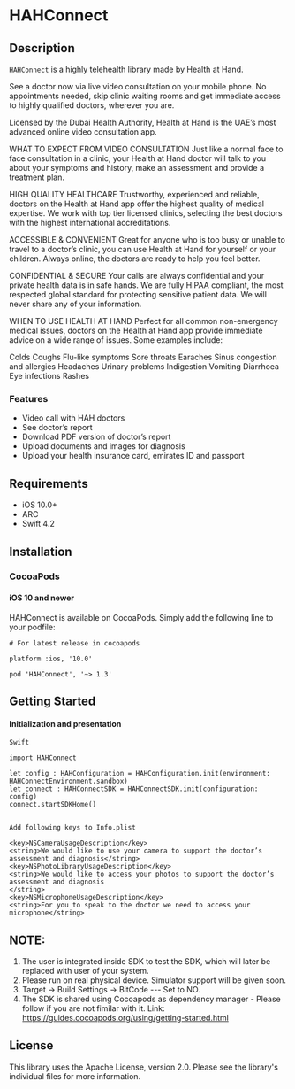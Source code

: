 HAHConnect
=======================


## Description
`HAHConnect` is a highly telehealth library made by Health at Hand.

See a doctor now via live video consultation on your mobile phone. No appointments needed, skip clinic waiting rooms and get immediate access to highly qualified doctors, wherever you are.

Licensed by the Dubai Health Authority, Health at Hand is the UAE’s most advanced online video consultation app.

WHAT TO EXPECT FROM VIDEO CONSULTATION
Just like a normal face to face consultation in a clinic, your Health at Hand doctor will talk to you about your symptoms and history, make an assessment and provide a treatment plan.



HIGH QUALITY HEALTHCARE
Trustworthy, experienced and reliable, doctors on the Health at Hand app offer the highest quality of medical expertise. We work with top tier licensed clinics, selecting the best doctors with the highest international accreditations.

ACCESSIBLE & CONVENIENT
Great for anyone who is too busy or unable to travel to a doctor’s clinic, you can use Health at Hand for yourself or your children. Always online, the doctors are ready to help you feel better.

CONFIDENTIAL & SECURE
Your calls are always confidential and your private health data is in safe hands. We are fully HIPAA compliant, the most respected global standard for protecting sensitive patient data. We will never share any of your information.

WHEN TO USE HEALTH AT HAND 
Perfect for all common non-emergency medical issues, doctors on the Health at Hand app provide immediate advice on a wide range of issues. Some examples include:

Colds
Coughs
Flu-like symptoms
Sore throats
Earaches
Sinus congestion and allergies
Headaches
Urinary problems
Indigestion
Vomiting
Diarrhoea
Eye infections
Rashes



### Features
* Video call with HAH doctors
* See doctor’s report
* Download PDF version of doctor’s report
* Upload documents and images for diagnosis
* Upload your health insurance card, emirates ID and passport

## Requirements
* iOS 10.0+
* ARC
* Swift 4.2

## Installation
### CocoaPods
#### iOS 10 and newer
HAHConnect is available on CocoaPods. Simply add the following line to your podfile:

```
# For latest release in cocoapods

platform :ios, '10.0'

pod 'HAHConnect', '~> 1.3'
```

## Getting Started
#### Initialization and presentation
```
Swift

import HAHConnect

let config : HAHConfiguration = HAHConfiguration.init(environment: HAHConnectEnvironment.sandbox)
let connect : HAHConnectSDK = HAHConnectSDK.init(configuration: config)
connect.startSDKHome()


Add following keys to Info.plist

<key>NSCameraUsageDescription</key>
<string>We would like to use your camera to support the doctor’s assessment and diagnosis</string>
<key>NSPhotoLibraryUsageDescription</key>
<string>We would like to access your photos to support the doctor’s assessment and diagnosis
</string>
<key>NSMicrophoneUsageDescription</key>
<string>For you to speak to the doctor we need to access your microphone</string>

```

## NOTE:

1. The user is integrated inside SDK to test the SDK, which will later be replaced with user of your system.
2. Please run on real physical device. Simulator support will be given soon.
3. Target -> Build Settings -> BitCode --- Set to NO.
4. The SDK is shared using Cocoapods as dependency manager - Please follow if you are not fimilar with it.
Link: https://guides.cocoapods.org/using/getting-started.html


## License
This library uses the Apache License, version 2.0. Please see the library's individual files for more information.

